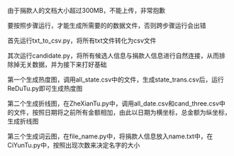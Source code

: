 由于捐款人的文档大小超过300MB，不能上传，非常抱歉

要按照步骤运行，才能生成所需要的的数据文件，否则跨步骤运行会出错

首先运行txt_to_csv.py，将所有txt文件转化为csv文件

其次运行candidate.py，将所有候选人信息与捐款人信息进行自然连接，从而排除掉无关数据，并为接下来打好基础

第一个生成热度图，调用all_state.csv中的文件，生成state_trans.csv后，运行ReDuTu.py即可生成热度图

第二个生成折线图，在ZheXianTu.py中，调用all_date.csv和cand_three.csv中的文件，按照日期将之前所有金额相加，由此以日期为横坐标，总金额为纵坐标，生成折线图

第三个生成词云图，在file_name.py中，将捐款人信息放入name.txt中，在CiYunTu.py中，按照出现次数来决定名字的大小
